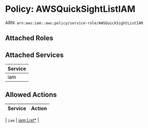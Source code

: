 # Policy: AWSQuickSightListIAM

ARN: `arn:aws:iam::aws:policy/service-role/AWSQuickSightListIAM`

## Attached Roles

## Attached Services

| Service |
|---------|
| iam |

## Allowed Actions

| Service | Action |
|:-------:|--------|

| `iam` | [iam:List*](../actions.md#iam:listall) |
